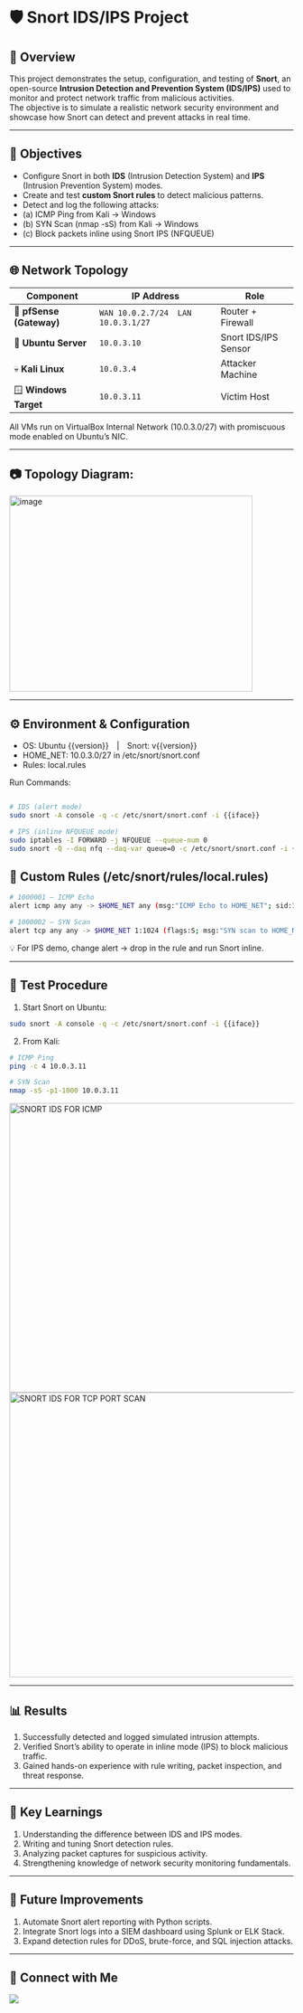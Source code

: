 
# 🛡️ Snort IDS/IPS Project  

## 📘 Overview  
This project demonstrates the setup, configuration, and testing of **Snort**, an open-source **Intrusion Detection and Prevention System (IDS/IPS)** used to monitor and protect network traffic from malicious activities.  
The objective is to simulate a realistic network security environment and showcase how Snort can detect and prevent attacks in real time.  

---

## 🎯 Objectives  
- Configure Snort in both **IDS** (Intrusion Detection System) and **IPS** (Intrusion Prevention System) modes.  
- Create and test **custom Snort rules** to detect malicious patterns.
- Detect and log the following attacks:
- (a) ICMP Ping from Kali → Windows
- (b) SYN Scan (nmap -sS) from Kali → Windows
- (c) Block packets inline using Snort IPS (NFQUEUE) 

---
## 🌐 Network Topology
| Component                | IP Address                          | Role                 |
| ------------------------ | ----------------------------------- | -------------------- |
| 🧱 **pfSense (Gateway)** | `WAN 10.0.2.7/24` `LAN 10.0.3.1/27` | Router + Firewall    |
| 🐧 **Ubuntu Server**     | `10.0.3.10`                         | Snort IDS/IPS Sensor |
| 💀 **Kali Linux**        | `10.0.3.4`                          | Attacker Machine     |
| 🪟 **Windows Target**    | `10.0.3.11`                         | Victim Host          |

All VMs run on VirtualBox Internal Network (10.0.3.0/27) with promiscuous mode enabled on Ubuntu’s NIC.

---
## 📷 Topology Diagram:

   <img width="431" height="347" alt="image" src="https://github.com/user-attachments/assets/67a83464-0370-4dc0-89e2-6cba1bed8de9" />

---
## ⚙️ Environment & Configuration

- OS: Ubuntu {{version}} | Snort: v{{version}}
- HOME_NET: 10.0.3.0/27 in /etc/snort/snort.conf
- Rules: local.rules
  
Run Commands:
```bash

# IDS (alert mode)
sudo snort -A console -q -c /etc/snort/snort.conf -i {{iface}}

# IPS (inline NFQUEUE mode)
sudo iptables -I FORWARD -j NFQUEUE --queue-num 0
sudo snort -Q --daq nfq --daq-var queue=0 -c /etc/snort/snort.conf -i {{iface}}

```
## 🧾 Custom Rules (/etc/snort/rules/local.rules)

```bash
# 1000001 – ICMP Echo
alert icmp any any -> $HOME_NET any (msg:"ICMP Echo to HOME_NET"; sid:1000001; rev:1;)

# 1000002 – SYN Scan
alert tcp any any -> $HOME_NET 1:1024 (flags:S; msg:"SYN scan to HOME_NET"; sid:1000002; rev:1;)
```
💡 For IPS demo, change alert → drop in the rule and run Snort inline.

---
## 🧪 Test Procedure

1. Start Snort on Ubuntu:
```bash
sudo snort -A console -q -c /etc/snort/snort.conf -i {{iface}}
```
2. From Kali:
```bash
# ICMP Ping
ping -c 4 10.0.3.11

# SYN Scan
nmap -sS -p1-1000 10.0.3.11
```
<img width="959" height="512" alt="SNORT IDS FOR ICMP" src="https://github.com/user-attachments/assets/4c8af512-bb39-4401-b915-ddedac5c1bc5" />
<img width="959" height="504" alt="SNORT IDS FOR TCP PORT SCAN" src="https://github.com/user-attachments/assets/639d3f1d-b8a8-4278-b3f6-f3af2ef7f2b0" />


---
## 📊 Results

1. Successfully detected and logged simulated intrusion attempts.
2. Verified Snort’s ability to operate in inline mode (IPS) to block malicious traffic.
3. Gained hands-on experience with rule writing, packet inspection, and threat response.
---
## 🧠 Key Learnings

1. Understanding the difference between IDS and IPS modes.
2. Writing and tuning Snort detection rules.
3. Analyzing packet captures for suspicious activity.
4. Strengthening knowledge of network security monitoring fundamentals.

---
## 📎 Future Improvements

1. Automate Snort alert reporting with Python scripts.
2. Integrate Snort logs into a SIEM dashboard using Splunk or ELK Stack.
3. Expand detection rules for DDoS, brute-force, and SQL injection attacks.
---
## 🔗 Connect with Me
<a href="https://linkedin.com/in/davidtheanalyst/" target="_blank"> <img src="https://img.shields.io/badge/-LinkedIn-0072b1?style=for-the-badge&logo=linkedin&logoColor=white" /> </a>
